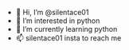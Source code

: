 - 👋 Hi, I’m @silentace01
- 👀 I’m interested in python
- 🌱 I’m currently learning python
- 📫 silentace01 insta to reach me 

<!---
silentace01/silentace01 is a ✨ special ✨ repository because its `README.md` (this file) appears on your GitHub profile.
You can click the Preview link to take a look at your changes.
--->
